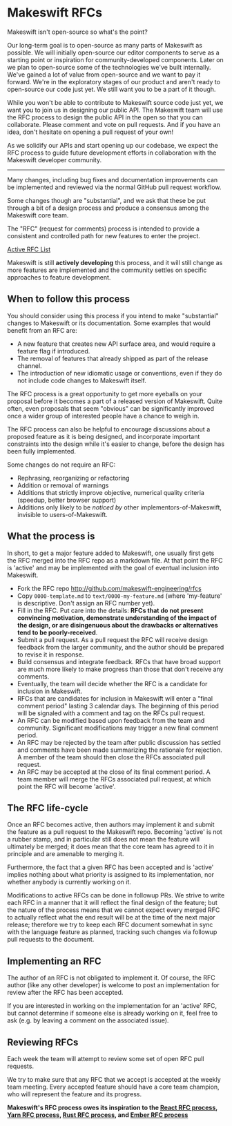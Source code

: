 # Makeswift RFCs

Makeswift isn't open-source so what's the point?

Our long-term goal is to open-source as many parts of Makeswift as possible. We will initially open-source our editor components to serve as a starting point or inspiration for community-developed components. Later on we plan to open-source some of the technologies we've built internally. We've gained a lot of value from open-source and we want to pay it forward. We're in the exploratory stages of our product and aren't ready to open-source our code just yet. We still want you to be a part of it though.

While you won't be able to contribute to Makeswift source code just yet, we want you to join us in designing our public API. The Makeswift team will use the RFC process to design the public API in the open so that you can collaborate. Please comment and vote on pull requests. And if you have an idea, don't hesitate on opening a pull request of your own!

As we solidify our APIs and start opening up our codebase, we expect the RFC process to guide future development efforts in collaboration with the Makeswift developer community.

---

Many changes, including bug fixes and documentation improvements can be
implemented and reviewed via the normal GitHub pull request workflow.

Some changes though are "substantial", and we ask that these be put
through a bit of a design process and produce a consensus among the Makeswift
core team.

The "RFC" (request for comments) process is intended to provide a
consistent and controlled path for new features to enter the project.

[Active RFC List](https://github.com/makeswift-engineering/rfcs/pulls)

Makeswift is still **actively developing** this process, and it will still change as
more features are implemented and the community settles on specific approaches
to feature development.

## When to follow this process

You should consider using this process if you intend to make "substantial"
changes to Makeswift or its documentation. Some examples that would benefit
from an RFC are:

- A new feature that creates new API surface area, and would
  require a feature flag if introduced.
- The removal of features that already shipped as part of the release
  channel.
- The introduction of new idiomatic usage or conventions, even if they
  do not include code changes to Makeswift itself.

The RFC process is a great opportunity to get more eyeballs on your proposal
before it becomes a part of a released version of Makeswift. Quite often, even
proposals that seem "obvious" can be significantly improved once a wider
group of interested people have a chance to weigh in.

The RFC process can also be helpful to encourage discussions about a proposed
feature as it is being designed, and incorporate important constraints into
the design while it's easier to change, before the design has been fully
implemented.

Some changes do not require an RFC:

- Rephrasing, reorganizing or refactoring
- Addition or removal of warnings
- Additions that strictly improve objective, numerical quality
  criteria (speedup, better browser support)
- Additions only likely to be _noticed by_ other implementors-of-Makeswift,
  invisible to users-of-Makeswift.

## What the process is

In short, to get a major feature added to Makeswift, one usually first gets
the RFC merged into the RFC repo as a markdown file. At that point the RFC
is 'active' and may be implemented with the goal of eventual inclusion
into Makeswift.

- Fork the RFC repo http://github.com/makeswift-engineering/rfcs
- Copy `0000-template.md` to `text/0000-my-feature.md` (where
  'my-feature' is descriptive. Don't assign an RFC number yet).
- Fill in the RFC. Put care into the details: **RFCs that do not
  present convincing motivation, demonstrate understanding of the
  impact of the design, or are disingenuous about the drawbacks or
  alternatives tend to be poorly-received**.
- Submit a pull request. As a pull request the RFC will receive design
  feedback from the larger community, and the author should be prepared
  to revise it in response.
- Build consensus and integrate feedback. RFCs that have broad support
  are much more likely to make progress than those that don't receive any
  comments.
- Eventually, the team will decide whether the RFC is a candidate
  for inclusion in Makeswift.
- RFCs that are candidates for inclusion in Makeswift will enter a "final comment
  period" lasting 3 calendar days. The beginning of this period will be signaled with a
  comment and tag on the RFCs pull request.
- An RFC can be modified based upon feedback from the team and community.
  Significant modifications may trigger a new final comment period.
- An RFC may be rejected by the team after public discussion has settled
  and comments have been made summarizing the rationale for rejection. A member of
  the team should then close the RFCs associated pull request.
- An RFC may be accepted at the close of its final comment period. A team
  member will merge the RFCs associated pull request, at which point the RFC will
  become 'active'.

## The RFC life-cycle

Once an RFC becomes active, then authors may implement it and submit the
feature as a pull request to the Makeswift repo. Becoming 'active' is not a rubber
stamp, and in particular still does not mean the feature will ultimately
be merged; it does mean that the core team has agreed to it in principle
and are amenable to merging it.

Furthermore, the fact that a given RFC has been accepted and is
'active' implies nothing about what priority is assigned to its
implementation, nor whether anybody is currently working on it.

Modifications to active RFCs can be done in followup PRs. We strive
to write each RFC in a manner that it will reflect the final design of
the feature; but the nature of the process means that we cannot expect
every merged RFC to actually reflect what the end result will be at
the time of the next major release; therefore we try to keep each RFC
document somewhat in sync with the language feature as planned,
tracking such changes via followup pull requests to the document.

## Implementing an RFC

The author of an RFC is not obligated to implement it. Of course, the
RFC author (like any other developer) is welcome to post an
implementation for review after the RFC has been accepted.

If you are interested in working on the implementation for an 'active'
RFC, but cannot determine if someone else is already working on it,
feel free to ask (e.g. by leaving a comment on the associated issue).

## Reviewing RFCs

Each week the team will attempt to review some set of open RFC
pull requests.

We try to make sure that any RFC that we accept is accepted at the
weekly team meeting. Every accepted feature should have a core team champion,
who will represent the feature and its progress.

**Makeswift's RFC process owes its inspiration to the [React RFC process], [Yarn RFC process], [Rust RFC process], and [Ember RFC process]**

[react rfc process]: https://github.com/reactjs/rfcs
[yarn rfc process]: https://github.com/yarnpkg/rfcs
[rust rfc process]: https://github.com/rust-lang/rfcs
[ember rfc process]: https://github.com/emberjs/rfcs
